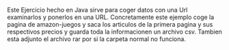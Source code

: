 Este Ejercicio hecho en Java sirve para coger datos con una Url examinarlos y ponerlos en una URL.
Concretamente este ejemplo coge la pagina de amazon-juegos y saca los articulos de la primera pagina y sus respectivos precios y guarda toda la informacionen un archivo csv.
Tambien esta adjunto el archivo rar por si la carpeta normal no funciona.
